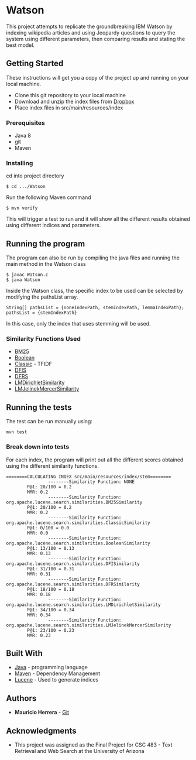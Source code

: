 # Watson

This project attempts to replicate the groundbreaking IBM Watson by indexing wikipedia articles and using Jeopardy questions to query the system using different parameters, then comparing results and stating the best model.

## Getting Started

These instructions will get you a copy of the project up and running on your local machine.
* Clone this git repository to your local machine
* Download and unzip the index files from [Dropbox](https://arizona.box.com/s/mqtkkho9myv5lbz40ei6mku3fiawrcmx)
* Place index files in src/main/resources/index

### Prerequisites

* Java 8
* git
* Maven


### Installing

cd into project directory
```
$ cd .../Watson
```

Run the following Maven command

```
$ mvn verify
```

This will trigger a test to run and it will show all the different results obtained using different indices and parameters.

## Running the program

The program can also be run by compiling the java files and running the main method in the Watson class

```
$ javac Watson.c
$ java Watson
```
Inside the Watson class, the specific index to be used can be selected by modifying the pathsList array.

```
String[] pathsList = {noneIndexPath, stemIndexPath, lemmaIndexPath};
pathsList = {stemIndexPath}
```
In this case, only the index that uses stemming will be used.

### Similarity Functions Used

* [BM25](https://lucene.apache.org/core/7_0_1/core/org/apache/lucene/search/similarities/BM25Similarity.html)
* [Boolean](https://lucene.apache.org/core/7_0_1/core/org/apache/lucene/search/similarities/BooleanSimilarity.html)
* [Classic](https://lucene.apache.org/core/7_0_1/core/org/apache/lucene/search/similarities/ClassicSimilarity.html) - TFIDF
* [DFIS](https://lucene.apache.org/core/8_0_0/core/org/apache/lucene/search/similarities/DFISimilarity.html)
* [DFRS](https://lucene.apache.org/core/8_0_0/core/org/apache/lucene/search/similarities/DFRSimilarity.html)
* [LMDirichletSimilarity](https://lucene.apache.org/core/8_0_0/core/org/apache/lucene/search/similarities/LMDirichletSimilarity.html)
* [LMJelinekMercerSimilarity](https://lucene.apache.org/core/8_0_0/core/org/apache/lucene/search/similarities/LMJelinekMercerSimilarity.html)

## Running the tests

The test can be run manually using:
```
mvn test
```
### Break down into tests

For each index, the program will print out all the different scores obtained using the different similarity functions.
```
========CALCULATING INDEX src/main/resources/index/stem========
                --------Similarity Function: NONE
        P@1: 20/100 = 0.2
        MMR: 0.2
                --------Similarity Function: org.apache.lucene.search.similarities.BM25Similarity
        P@1: 20/100 = 0.2
        MMR: 0.2
                --------Similarity Function: org.apache.lucene.search.similarities.ClassicSimilarity
        P@1: 0/100 = 0.0
        MMR: 0.0
                --------Similarity Function: org.apache.lucene.search.similarities.BooleanSimilarity
        P@1: 13/100 = 0.13
        MMR: 0.13
                --------Similarity Function: org.apache.lucene.search.similarities.DFISimilarity
        P@1: 31/100 = 0.31
        MMR: 0.31
                --------Similarity Function: org.apache.lucene.search.similarities.DFRSimilarity
        P@1: 18/100 = 0.18
        MMR: 0.18
                --------Similarity Function: org.apache.lucene.search.similarities.LMDirichletSimilarity
        P@1: 34/100 = 0.34
        MMR: 0.34
                --------Similarity Function: org.apache.lucene.search.similarities.LMJelinekMercerSimilarity
        P@1: 23/100 = 0.23
        MMR: 0.23

```


## Built With

* [Java](https://docs.oracle.com/javase/8/docs/api/) - programming language
* [Maven](https://maven.apache.org/) - Dependency Management
* [Lucene](https://lucene.apache.org/) - Used to generate indices

## Authors

* **Mauricio Herrera** - [Git](https://github.com/mauherrerag)

## Acknowledgments

* This project was assigned as the Final Project for CSC 483 - Text Retrieval and Web Search at the University of Arizona
